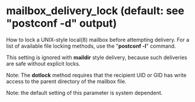 # mailbox_delivery_lock (default: see "postconf -d" output)

How to lock a UNIX-style local(8) mailbox before attempting delivery.
For a list of available file locking methods, use the "**postconf
-l**" command.




This setting is ignored with **maildir** style delivery,
because such deliveries are safe without explicit locks.




Note: The **dotlock** method requires that the recipient UID or
GID has write access to the parent directory of the mailbox file.




Note: the default setting of this parameter is system dependent.



